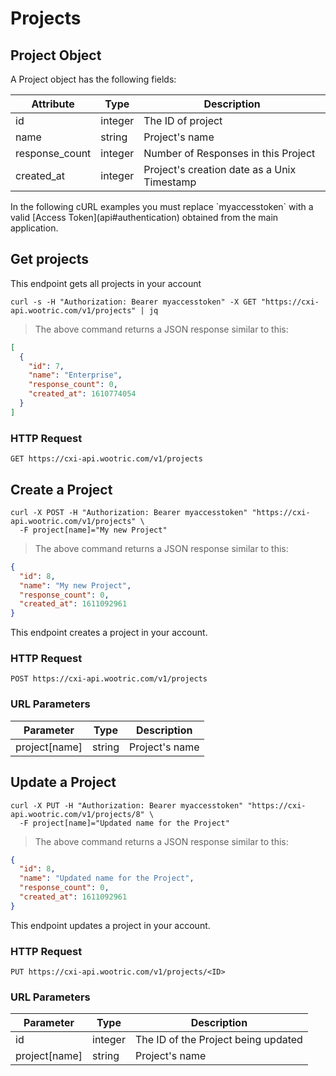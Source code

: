 # Projects

## Project Object

A Project object has the following fields:

Attribute | Type | Description
--------- | ------- | -----------
id | integer | The ID of project
name | string | Project's name
response_count | integer | Number of Responses in this Project
created_at | integer | Project's creation date as a Unix Timestamp

<aside class="notice">
In the following cURL examples you must replace `myaccesstoken` with a valid [Access Token](api#authentication) obtained from the main application.
</aside>

## Get projects

This endpoint gets all projects in your account

```shell
curl -s -H "Authorization: Bearer myaccesstoken" -X GET "https://cxi-api.wootric.com/v1/projects" | jq
```

> The above command returns a JSON response similar to this:

```json
[
  {
    "id": 7,
    "name": "Enterprise",
    "response_count": 0,
    "created_at": 1610774054
  }
]
```

### HTTP Request

`GET https://cxi-api.wootric.com/v1/projects`

## Create a Project

```shell
curl -X POST -H "Authorization: Bearer myaccesstoken" "https://cxi-api.wootric.com/v1/projects" \
  -F project[name]="My new Project"
```

> The above command returns a JSON response similar to this:

```json
{
  "id": 8,
  "name": "My new Project",
  "response_count": 0,
  "created_at": 1611092961
}
```

This endpoint creates a project in your account.

### HTTP Request

`POST https://cxi-api.wootric.com/v1/projects`

### URL Parameters

Parameter | Type | Description
--------- | ---- | -----------
project[name] | string | Project's name

## Update a Project

```shell
curl -X PUT -H "Authorization: Bearer myaccesstoken" "https://cxi-api.wootric.com/v1/projects/8" \
  -F project[name]="Updated name for the Project"
```

> The above command returns a JSON response similar to this:

```json
{
  "id": 8,
  "name": "Updated name for the Project",
  "response_count": 0,
  "created_at": 1611092961
}
```

This endpoint updates a project in your account.

### HTTP Request

`PUT https://cxi-api.wootric.com/v1/projects/<ID>`

### URL Parameters

Parameter | Type | Description
--------- | ---- | -----------
id  | integer | The ID of the Project being updated
project[name] | string | Project's name
